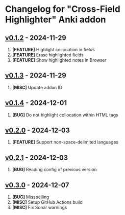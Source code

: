 # Changelog for "Cross-Field Highlighter" Anki addon

## [v0.1.2](https://github.com/Aleks-Ya/cross-field-highlighter-anki-addon/releases/tag/v0.1.2) - 2024-11-29

1. __[FEATURE]__ Highlight collocation in fields
2. __[FEATURE]__ Erase highlighted fields
3. __[FEATURE]__ Show highlighted notes in Browser

## [v0.1.3](https://github.com/Aleks-Ya/cross-field-highlighter-anki-addon/releases/tag/v0.1.3) - 2024-11-29

1. __[MISC]__ Update addon ID

## [v0.1.4](https://github.com/Aleks-Ya/cross-field-highlighter-anki-addon/releases/tag/v0.1.4) - 2024-12-01

1. __[BUG]__ Do not highlight collocation within HTML tags

## [v0.2.0](https://github.com/Aleks-Ya/cross-field-highlighter-anki-addon/releases/tag/v0.2.0) - 2024-12-03

1. __[FEATURE]__ Support non-space-delimited languages

## [v0.2.1](https://github.com/Aleks-Ya/cross-field-highlighter-anki-addon/releases/tag/v0.2.1) - 2024-12-03

1. __[BUG]__ Reading config of previous version

## [v0.3.0](https://github.com/Aleks-Ya/cross-field-highlighter-anki-addon/releases/tag/v0.3.0) - 2024-12-07

1. __[BUG]__ Misspelling
2. __[MISC]__ Setup GitHub Actions build
3. __[MISC]__ Fix Sonar warnings
